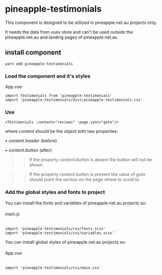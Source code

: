 # pineapple-testimonials

This component is designed to be utilized in pineapple.net.au projects only.

It needs the data from vuex store and can't be used outside the pineapple.net.au and landing pages of pineapple.net.au

## install component
```
yarn add pineapple-testimonials
```

### Load the component and it's styles

App.vue
```
import Testimonials from 'pineapple-testimonials'
import 'pineapple-testimonials/dist/pineapple-testimonials.css'
```

### Use

```
<Testimonials :content="reviews" :page.sync="goto"/>
```

where *content* should be the object with two properties:

• *content.header* (before)

• *content.button* (after)

>> If the property *content.button* is absent the button will not be shown

>> If the property *content.button* is present the value of *goto* should point the section on the page where to scroll to

### Add the global styles and fonts to project

You can install the fonts and variables of pineapple.net.au projects so:

###### main.js
```
import 'pineapple-testimonials/css/fonts.scss'
import 'pineapple-testimonials/css/variables.scss'
```

You can install global styles of pineapple.net.au projects so:

###### App.vue
```
import 'pineapple-testimonials/css/main.css'
```
